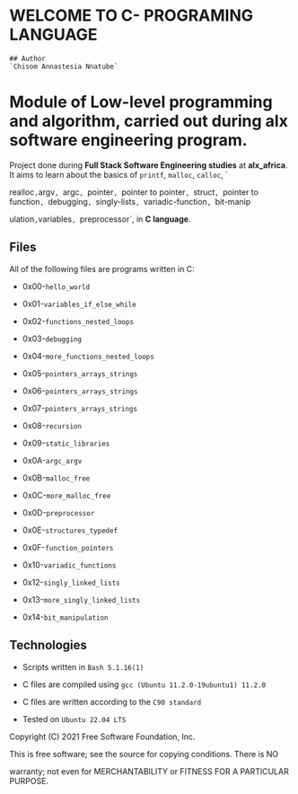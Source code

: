 # WELCOME TO C- PROGRAMING LANGUAGE
	## Author
	`Chisom Annastesia Nnatube`

# Module of Low-level programming and algorithm, carried out during alx software engineering program.                                                  

Project done during **Full Stack Software Engineering studies** at **alx_africa**. It aims to learn about the basics of `printf`, `malloc`, `calloc`, `

realloc`,`argv`, `argc`, `pointer`, `pointer to pointer`, `struct`, `pointer to function`, `debugging`, `singly-lists`, `variadic-function`, `bit-manip

ulation`,`variables`, `preprocessor`, in  **C language**.                                                                                                                                                       
                                                                                                                                                       

## Files                                                                                                                                               

All of the following files are programs written in C:                                                                                                  

* 0x00-`hello_world`                                                                                                                                   

* 0x01-`variables_if_else_while`                                                                                                                       

* 0x02-`functions_nested_loops`                                                                                                                        

* 0x03-`debugging`                                                                                                                                     

* 0x04-`more_functions_nested_loops`                                                                                                                   

* 0x05-`pointers_arrays_strings`                                                                                                                       

* 0x06-`pointers_arrays_strings`                                                                                                                       

* 0x07-`pointers_arrays_strings`                                                                                                                       

* 0x08-`recursion`                                                                                                                               

* 0x09-`static_libraries`                                

* 0x0A-`argc_argv`                  

* 0x0B-`malloc_free`                                                     

* 0x0C-`more_malloc_free`                                                                                                                              

* 0x0D-`preprocessor`                                                                                                                                  

* 0x0E-`structures_typedef`                                                                                                                            

* 0x0F-`function_pointers`                                                                                                                             

* 0x10-`variadic_functions`                                                                                                                            

* 0x12-`singly_linked_lists`                                                                                                                           

* 0x13-`more_singly_linked_lists`                                                                                                                      

* 0x14-`bit_manipulation`                                                                                                                                                                                                  

                                                                                                                                                     

## Technologies                                                                                                                                        

* Scripts written in `Bash 5.1.16(1)`                                                                                                                  

* C files are compiled using `gcc (Ubuntu 11.2.0-19ubuntu1) 11.2.0`                                                                                    

* C files are written according to the `C90 standard`                                                                                                  

* Tested on `Ubuntu 22.04 LTS`                                                                                                                         

Copyright (C) 2021 Free Software Foundation, Inc.                                                                                                      

This is free software; see the source for copying conditions.  There is NO                                                                             

warranty; not even for MERCHANTABILITY or FITNESS FOR A PARTICULAR PURPOSE. 
